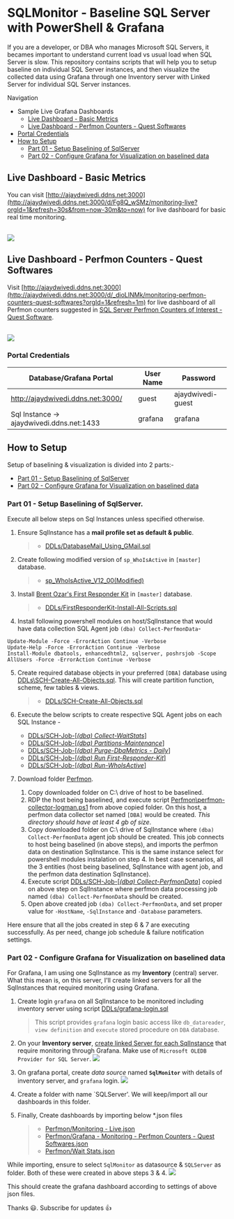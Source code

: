 # SQLMonitor - Baseline SQL Server with PowerShell & Grafana
 
If you are a developer, or DBA who manages Microsoft SQL Servers, it becames important to understand current load vs usual load when SQL Server is slow. This repository contains scripts that will help you to setup baseline on individual SQL Server instances, and then visualize the collected data using Grafana through one Inventory server with Linked Server for individual SQL Server instances.

Navigation
 - Sample Live Grafana Dashboards
   - [Live Dashboard - Basic Metrics](#live-dashboard---basic-metrics)
   - [Live Dashboard - Perfmon Counters - Quest Softwares](#live-dashboard---perfmon-counters---quest-softwares)
 - [Portal Credentials](#portal-credentials)
 - [How to Setup](#how-to-setup)
   - [Part 01 - Setup Baselining of SqlServer](#part-01---setup-baselining-of-sqlserver)
   - [Part 02 - Configure Grafana for Visualization on baselined data](#part-02---configure-grafana-for-visualization-on-baselined-data)

## Live Dashboard - Basic Metrics
You can visit [http://ajaydwivedi.ddns.net:3000](http://ajaydwivedi.ddns.net:3000/d/Fg8Q_wSMz/monitoring-live?orgId=1&refresh=30s&from=now-30m&to=now) for live dashboard for basic real time monitoring.<br><br>

![](https://github.com/imajaydwivedi/Images/blob/master/SqlServer-Baselining-Grafana/Live-Dashboards-All.gif) <br>


## Live Dashboard - Perfmon Counters - Quest Softwares
Visit [http://ajaydwivedi.ddns.net:3000](http://ajaydwivedi.ddns.net:3000/d/_dioLINMk/monitoring-perfmon-counters-quest-softwares?orgId=1&refresh=1m) for live dashboard of all Perfmon counters suggested in [SQL Server Perfmon Counters of Interest - Quest Software](https://drive.google.com/file/d/1LB7Joo6055T1FfPcholXByazOX55e5b8/view?usp=sharing).<br><br>

![](https://github.com/imajaydwivedi/Images/blob/33429d24f7ebca45bf0aa1052896462a50ada85e/SqlServer-Baselining-Grafana/Quest-Dashboards-All.gif) <br>

### Portal Credentials
Database/Grafana Portal | User Name | Password
------------ | --------- | ---------
http://ajaydwivedi.ddns.net:3000/ | guest | ajaydwivedi-guest
Sql Instance -> ajaydwivedi.ddns.net:1433 | grafana | grafana

## How to Setup
Setup of baselining & visualization is divided into 2 parts:-
- [Part 01 - Setup Baselining of SqlServer](#part-01---setup-baselining-of-sqlserver)
- [Part 02 - Configure Grafana for Visualization on baselined data](#part-02---configure-grafana-for-visualization-on-baselined-data)

### Part 01 - Setup Baselining of SqlServer. 
Execute all below steps on Sql Instances unless specified otherwise.
1. Ensure SqlInstance has a **mail profile set as default & public**.
	> * [DDLs/DatabaseMail_Using_GMail.sql](DDLs/DatabaseMail_Using_GMail.sql)<br>
	 
2. Create following modified version of `sp_WhoIsActive` in `[master]` database. 
	> * [sp_WhoIsActive_V12_00(Modified)](https://github.com/imajaydwivedi/SQLDBA-SSMS-Solution/blob/ae2541e37c28ea5b50887de993666bc81f29eba5/BlitzQueries/SCH-sp_WhoIsActive_v12_00(Modified).sql)
	
3. Install [Brent Ozar's First Responder Kit](https://raw.githubusercontent.com/BrentOzarULTD/SQL-Server-First-Responder-Kit/dev/Install-All-Scripts.sql) in `[master]` database.
	> * [DDLs/FirstResponderKit-Install-All-Scripts.sql](DDLs/FirstResponderKit-Install-All-Scripts.sql)<br>

4. Install following powershell modules on host/SqlInstance that would have data collection SQL Agent job `(dba) Collect-PerfmonData`-
```
Update-Module -Force -ErrorAction Continue -Verbose
Update-Help -Force -ErrorAction Continue -Verbose
Install-Module dbatools, enhancedhtml2, sqlserver, poshrsjob -Scope AllUsers -Force -ErrorAction Continue -Verbose
```

5. Create required database objects in your preferred `[DBA]` database using [DDLs\SCH-Create-All-Objects.sql](DDLs\SCH-Create-All-Objects.sql). This will create partition function, scheme, few tables & views.
	> * [DDLs/SCH-Create-All-Objects.sql](DDLs/SCH-Create-All-Objects.sql)<br>
	
6. Execute the below scripts to create respective SQL Agent jobs on each SQL Instance -
	* [DDLs/SCH-Job-\[*(dba) Collect-WaitStats*\]](DDLs/SCH-Job-%5B(dba)%20Collect-WaitStats%5D.sql)
	* [DDLs/SCH-Job-\[*(dba) Partitions-Maintenance*\]](DDLs/SCH-Job-%5B(dba)%20Partitions-Maintenance%5D.sql)
	* [DDLs/SCH-Job-\[*(dba) Purge-DbaMetrics - Daily*\]](DDLs/SCH-Job-%5B(dba)%20Purge-DbaMetrics%20-%20Daily%5D.sql)
	* [DDLs/SCH-Job-\[*(dba) Run First-Responder-Kit*\]](DDLs/SCH-Job-%5B(dba)%20Run%20First-Responder-Kit%5D.sql)
	* [DDLs/SCH-Job-\[*(dba) Run-WhoIsActive*\]](DDLs/SCH-Job-%5B(dba)%20Run-WhoIsActive%5D.sql)
	
7. Download folder [Perfmon](Perfmon).
	1. Copy downloaded folder on C:\ drive of host to be baselined. 
	2. RDP the host being baselined, and execute script [Perfmon\perfmon-collector-logman.ps1](Perfmon/perfmon-collector-logman.ps1) from above copied folder. On this host, a perfmon data collector set named `[DBA]` would be created. *This directory should have at least 4 gb of size*.<br>
	3. Copy downloaded folder on C:\ drive of SqlInstance where `(dba) Collect-PerfmonData` agent job should be created. This job connects to host being baselined (in above steps), and imports the perfmon data on destination SqlInstance. This is the same instance select for powershell modules instalation on step 4. In best case scenarios, all the 3 entities (host being baselined, SqlInstance with agent job, and the perfmon data destination SqlInstance).
	4. Execute script [DDLs/SCH-Job-\[*(dba) Collect-PerfmonData*\]](DDLs/SCH-Job-%5B(dba)%20Collect-PerfmonData%5D.sql) copied on above step on SqlInstance where perfmon data processing job named `(dba) Collect-PerfmonData` should be created.
	5. Open above created job `(dba) Collect-PerfmonData`, and set proper value for `-HostName`, `-SqlInstance` and `-Database` parameters.

Here ensure that all the jobs created in step 6 & 7 are executing successfully. As per need, change job schedule & failure notification settings.



### Part 02 - Configure Grafana for Visualization on baselined data

For Grafana, I am using one SqlInstance as my **Inventory** (central) server. What this mean is, on this server, I'll create linked servers for all the SqlInstances that required monitoring using Grafana.

1. Create login `grafana` on all SqlInstance to be monitored including inventory server using script [DDLs/grafana-login.sql](DDLs/grafana-login.sql)
	> This script provides `grafana` login basic access like `db_datareader`, `view definition` and `execute` stored procedure on `DBA` database.

2. On your **Inventory server**, [create linked Server for each SqlInstance](DDLs/SCH-Linked-Servers-Sample.sql) that require monitoring through Grafana. Make use of `Microsoft OLEDB Provider for SQL Server`.
	![](https://github.com/imajaydwivedi/Images/blob/master/SqlServer-Baselining-Grafana/Inventory-Server-Linked-Servers.JPG) <br>
	
3. On grafana portal, create *data source* named **`SqlMonitor`** with details of inventory server, and `grafana` login.
	![](https://github.com/imajaydwivedi/Images/blob/master/SqlServer-Baselining-Grafana/Grafana-Inventory-DataSource.JPG) <br>

4. Create a folder with name `SQLServer'. We will keep/import all our dashboards in this folder.

5. Finally, Create dashboards by importing below *.json files

	> * [Perfmon/Monitoring - Live.json](Perfmon/Monitoring%20-%20Live.json)
	> * [Perfmon/Grafana - Monitoring - Perfmon Counters - Quest Softwares.json](Perfmon/Grafana%20-%20Monitoring%20-%20Perfmon%20Counters%20-%20Quest%20Softwares.json)
	> * [Perfmon/Wait Stats.json](Perfmon/Wait%20Stats.json)

While importing, ensure to select `SqlMonitor` as datasource & `SQLServer` as folder. Both of these were created in above steps 3 & 4.
![](https://github.com/imajaydwivedi/Images/blob/master/SqlServer-Baselining-Grafana/Grafana-Setup-Import-Dashboard.png) <br>
	
This should create the grafana dashboard according to settings of above json files.
	
Thanks :smiley:. Subscribe for updates :thumbsup:
